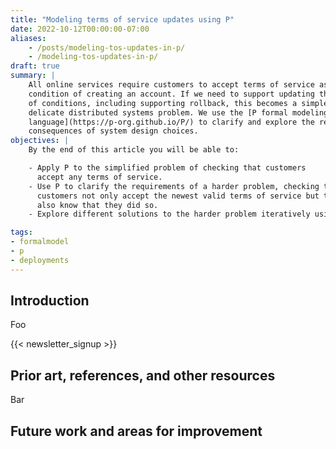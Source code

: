 ```yaml
---
title: "Modeling terms of service updates using P"
date: 2022-10-12T00:00:00-07:00
aliases:
    - /posts/modeling-tos-updates-in-p/
    - /modeling-tos-updates-in-p/
draft: true
summary: |
    All online services require customers to accept terms of service as a
    condition of creating an account. If we need to support updating these terms
    of conditions, including supporting rollback, this becomes a simple albeit
    delicate distributed systems problem. We use the [P formal modeling
    language](https://p-org.github.io/P/) to clarify and explore the requirements and
    consequences of system design choices.
objectives: |
    By the end of this article you will be able to:

    - Apply P to the simplified problem of checking that customers
      accept any terms of service.
    - Use P to clarify the requirements of a harder problem, checking that
      customers not only accept the newest valid terms of service but that we
      also know that they did so.
    - Explore different solutions to the harder problem iteratively using P.

tags:
- formalmodel
- p
- deployments
---
```


## Introduction

Foo

{{< newsletter_signup >}}

## Prior art, references, and other resources

Bar

## Future work and areas for improvement
